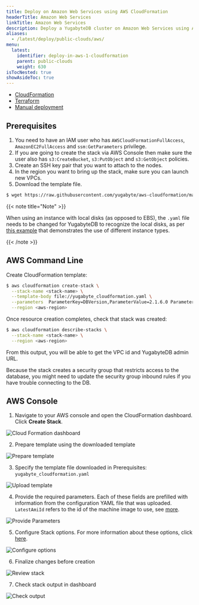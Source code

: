 ```yaml
---
title: Deploy on Amazon Web Services using AWS CloudFormation
headerTitle: Amazon Web Services
linkTitle: Amazon Web Services
description: Deploy a YugabyteDB cluster on Amazon Web Services using AWS CloudFormation
aliases:
  - /latest/deploy/public-clouds/aws/
menu:
  latest:
    identifier: deploy-in-aws-1-cloudformation
    parent: public-clouds
    weight: 630
isTocNested: true
showAsideToc: true
---
```


<ul class="nav nav-tabs-alt nav-tabs-yb">
  <li >
    <a href="../cloudformation/" class="nav-link active">
      <i class="icon-shell"></i>
      CloudFormation
    </a>
  </li>
  <li >
    <a href="../terraform/" class="nav-link">
      <i class="icon-shell"></i>
      Terraform
    </a>
  </li>
  <li>
    <a href="../manual-deployment/" class="nav-link">
      <i class="icon-shell"></i>
      Manual deployment
    </a>
  </li>
</ul>

## Prerequisites

1. You need to have an IAM user who has `AWSCloudFormationFullAccess`, `AmazonEC2FullAccess` and `ssm:GetParameters` privilege.
2. If you are going to create the stack via AWS Console then make sure the user also has `s3:CreateBucket`, `s3:PutObject` and `s3:GetObject` policies.
3. Create an SSH key pair that you want to attach to the nodes.
4. In the region you want to bring up the stack, make sure you can launch new VPCs.
5. Download the template file.

```sh
$ wget https://raw.githubusercontent.com/yugabyte/aws-cloudformation/master/yugabyte_cloudformation.yaml
```

{{< note title="Note" >}}

When using an instance with local disks (as opposed to EBS), the `.yaml` file needs to be changed for YugabyteDB to recognize the local disks, as per [this example](https://github.com/yugabyte/aws-cloudformation/blob/master/yugabyte_ephemeral_nvme_cloudformation.yaml) that demonstrates the use of different instance types.

{{< /note >}}

## AWS Command Line

Create CloudFormation template:

```sh
$ aws cloudformation create-stack \
  --stack-name <stack-name> \
  --template-body file://yugabyte_cloudformation.yaml \
  --parameters  ParameterKey=DBVersion,ParameterValue=2.1.6.0 ParameterKey=KeyName,ParameterValue=<ssh-key-name> \
  --region <aws-region>
```

Once resource creation completes, check that stack was created:

```sh
$ aws cloudformation describe-stacks \
  --stack-name <stack-name> \
  --region <aws-region>
```

From this output, you will be able to get the VPC id and YugabyteDB admin URL.

Because the stack creates a security group that restricts access to the database, you might need to update the security group inbound rules if you have trouble connecting to the DB.

## AWS Console

1. Navigate to your AWS console and open the CloudFormation dashboard. Click **Create Stack**.

<img title="Cloud Formation dashboard" class="expandable-image" src="/images/deploy/aws/aws-cf-initial-dashboard.png" />
<br>

2. Prepare template using the downloaded template

<img title="Prepare template" class="expandable-image" src="/images/deploy/aws/aws-cf-prepare-template.png" />
<br>

3. Specify the template file downloaded in Prerequisites: `yugabyte_cloudformation.yaml`

<img title="Upload template" class="expandable-image" src="/images/deploy/aws/aws-cf-upload-template.png" />
<br>

4. Provide the required parameters. Each of these fields are prefilled with information from the configuration YAML file that was uploaded. `LatestAmiId` refers to the id of the machine image to use, see [more](https://docs.aws.amazon.com/AWSEC2/latest/UserGuide/finding-an-ami.html).

<img title="Provide Parameters" class="expandable-image" src="/images/deploy/aws/aws-cf-provide-parameters.png" />
<br>

5. Configure Stack options. For more information about these options, click [here](https://docs.aws.amazon.com/AWSCloudFormation/latest/UserGuide/cfn-console-add-tags.html).

<img title="Configure options" class="expandable-image" src="/images/deploy/aws/aws-cf-configure-options.png" />
<br>

6. Finalize changes before creation

<img title="Review stack" class="expandable-image" src="/images/deploy/aws/aws-cf-review-stack.png" />
<br>

7. Check stack output in dashboard

<img title="Check output" class="expandable-image" src="/images/deploy/aws/aws-cf-check-output.png" />
